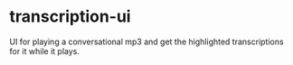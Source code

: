# transcription-ui
UI for playing a conversational mp3 and get the highlighted transcriptions for it while it plays.
